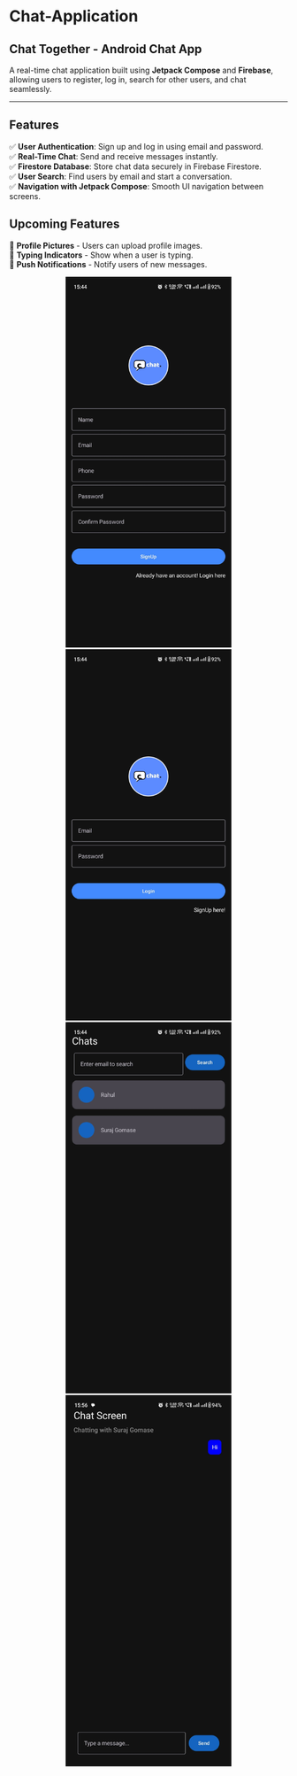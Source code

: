 # Chat-Application

## Chat Together - Android Chat App  
A real-time chat application built using **Jetpack Compose** and **Firebase**, allowing users to register, log in, search for other users, and chat seamlessly.

---

## Features  
✅ **User Authentication**: Sign up and log in using email and password.  
✅ **Real-Time Chat**: Send and receive messages instantly.  
✅ **Firestore Database**: Store chat data securely in Firebase Firestore.  
✅ **User Search**: Find users by email and start a conversation.  
✅ **Navigation with Jetpack Compose**: Smooth UI navigation between screens.  


## Upcoming Features  
🚀 **Profile Pictures** - Users can upload profile images.  
🚀 **Typing Indicators** - Show when a user is typing.  
🚀 **Push Notifications** - Notify users of new messages. 

<p align="center">
  <img src="https://github.com/ankitkumar5049/ChatTogether/blob/main/app/src/main/java/com/example/chattogether/assets/chat1.jpeg" alt="Chat 1" width="300">
  <img src="https://github.com/ankitkumar5049/ChatTogether/blob/main/app/src/main/java/com/example/chattogether/assets/chat2.jpeg" alt="Chat 2" width="300">
  <img src="https://github.com/ankitkumar5049/ChatTogether/blob/main/app/src/main/java/com/example/chattogether/assets/chat3.jpeg" alt="Chat 3" width="300">
  <img src="https://github.com/ankitkumar5049/ChatTogether/blob/main/app/src/main/java/com/example/chattogether/assets/char4.jpeg" alt="Chat 4" width="300">
</p>
